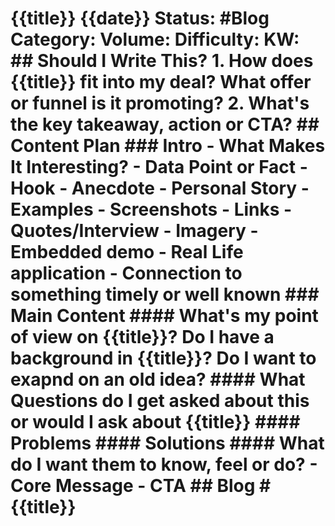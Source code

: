 # {{title}} {{date}} Status: #Blog Category: Volume: Difficulty: KW: ## Should I Write This? 1. How does {{title}} fit into my deal? What offer or funnel is it promoting? 2. What's the key takeaway, action or CTA? ## Content Plan ### Intro - What Makes It Interesting? - Data Point or Fact - Hook - Anecdote - Personal Story - Examples - Screenshots - Links - Quotes/Interview - Imagery - Embedded demo - Real Life application - Connection to something timely or well known ### Main Content #### What's my point of view on {{title}}? Do I have a background in {{title}}? Do I want to exapnd on an old idea? #### What Questions do I get asked about this or would I ask about {{title}} #### Problems #### Solutions #### What do I want them to know, feel or do? - Core Message - CTA ## Blog # {{title}}